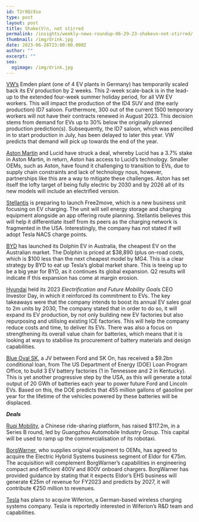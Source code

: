 ```yaml
---
id: T2r8Qi9io
type: post
layout: post
title: Shake(V)n, not stirred
permalink: /insights/weekly-news-roundup-06-29-23-shakevn-not-stirred/
thumbnail: /img/drink.jpg
date: 2023-06-28T23:00:00.000Z
author: ""
excerpt: ""
seo:
  ogimage: /img/drink.jpg
---
```

[VW’s](https://www.autocar.co.uk/car-news/new-cars/volkswagen-scales-back-ev-production) Emden plant (one of 4 EV plants in Germany) has temporarily scaled back its EV production by 2 weeks. This 2-week scale-back is in the lead-up to the extended four-week summer holiday period, for all VW EV workers. This will impact the production of the ID4 SUV and (the early production) ID7 saloon. Furthermore, 300 out of the current 1500 temporary workers will not have their contracts renewed in August 2023. This decision stems from demand for EVs up to 30% below the originally planned production prediction(s). Subsequently, the ID7 saloon, which was pencilled in to start production in July, has been delayed to later this year. VW predicts that demand will pick up towards the end of the year.

[Aston Martin](https://www.reuters.com/business/autos-transportation/aston-martin-lucid-enter-into-agreement-make-electric-vehicles-2023-06-26/) and Lucid have struck a deal, whereby Lucid has a 3.7% stake in Aston Martin, in return, Aston has access to Lucid’s technology. Smaller OEMs, such as Aston, have found it challenging to transition to EVs, due to supply chain constraints and lack of technology nous, however, partnerships like this are a way to mitigate these challenges. Aston has set itself the lofty target of being fully electric by 2030 and by 2026 all of its new models will include an electrified version.

[Stellantis](https://www.bloomberg.com/news/articles/2023-06-27/jeep-maker-stellantis-sets-up-ev-charging-unit-to-soothe-range-anxiety?sref=uFYGeRuc) is preparing to launch Free2move, which is a new business unit focusing on EV charging. The unit will sell energy storage and charging equipment alongside an app offering route planning. Stellantis believes this will help it differentiate itself from its peers as the charging network is fragmented in the USA. Interestingly, the company has not stated if will adopt Tesla NACS charge points.  

[BYD](https://www.theguardian.com/environment/2023/jun/25/byd-dolphin-2023-australia-price-review-launches-cheapest-ev-electric-vehicle-specs-how-much-does-it-cost-compare) has launched its Dolphin EV in Australia, the cheapest EV on the Australian market. The Dolphin is priced at $38,890 (plus on-road costs, which is $100 less than the next cheapest model by MG4. This is a clear strategy by BYD to eat up Tesla’s global market share. This is teeing up to be a big year for BYD, as it continues its global expansion. Q2 results will indicate if this expansion has come at margin erosion.  

[Hyundai](https://www.hyundainews.com/en-us/releases/3860?TrucksFoT) held its 2023 *Electrification and Future Mobility Goals* CEO Investor Day, in which it reinforced its commitment to EVs. The key takeaways were that the company intends to boost its annual EV sales goal to 2m units by 2030, The company stated that in order to do so, it will expand its EV production, by not only building new EV factories but also repurposing and utilising existing ICE factories. This will help the company reduce costs and time, to deliver its EVs. There was also a focus on strengthening its overall value chain for batteries, which means that it is looking at ways to stabilise its procurement of battery materials and design capabilities.

[Blue Oval SK](https://cleantechnica.com/2023/06/23/ford-qualifies-for-9-2-billion-doe-loan-to-build-3-us-battery-factories/?TrucksFoT), a JV between Ford and SK On, has received a $9.2bn conditional loan, from The US Department of Energy (DOE) Loan Program Office, to build 3 EV battery factories (1 in Tennessee and 2 in Kentucky). This is yet another progressive step by the USA, as this will generate a total output of 20 GWh of batteries each year to power future Ford and Lincoln EVs. Based on this, the DOE predicts that 455 million gallons of gasoline per year for the lifetime of the vehicles powered by these batteries will be displaced.

***Deals***

[Ruqi Mobility](https://www.dealstreetasia.com/stories/ruqi-mobility-funding-349309?TrucksFoT), a Chinese ride-sharing platform, has raised $117.2m, in a Series B round, led by Guangzhou Automobile Industry Group. This capital will be used to ramp up the commercialisation of its robotaxi. 

[BorgWarner](https://www.borgwarner.com/newsroom/press-releases/2023/06/19/borgwarner-to-acquire-eldor-corporation-s-electric-hybrid-systems-business-segment?TrucksFoT), who supplies original equipment to OEMs, has agreed to acquire the Electric Hybrid Systems business segment of Eldor for €75m. The acquisition will complement BorgWarner’s capabilities in engineering compact and efficient 400V and 800V onboard chargers. BorgWarner has provided guidance by stating that it expects Eldor’s EHS business will generate €25m of revenue for FY2023 and predicts by 2027, it will contribute €250 million to revenues.

[Tesla](https://www.therobotreport.com/tesla-acquiring-wireless-charging-developer-wiferion/?TrucksFoT) has plans to acquire Wiferion, a German-based wireless charging systems company. Tesla is reportedly interested in Wiferion’s R&D team and capabilities.